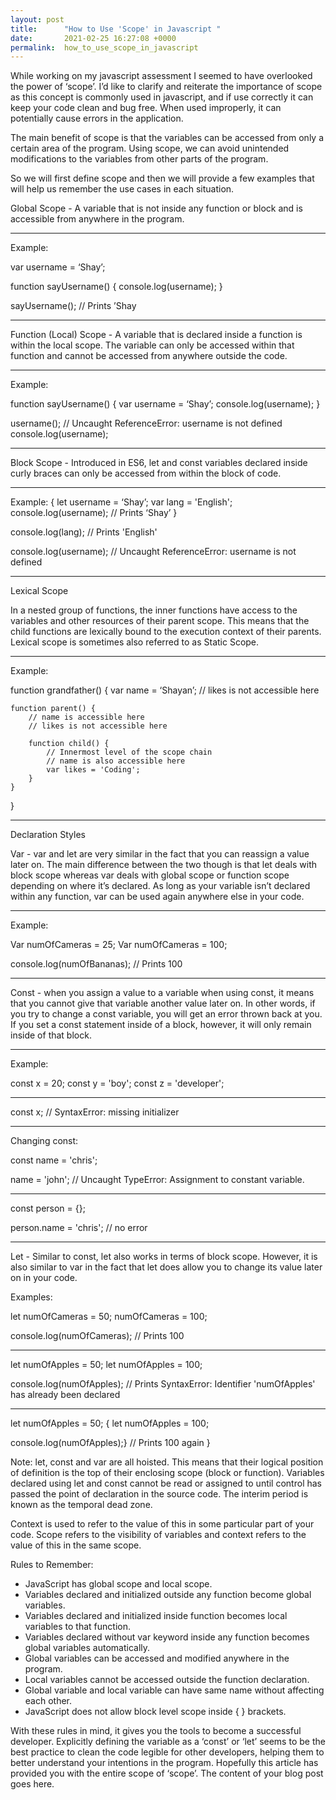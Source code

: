 ```yaml
---
layout: post
title:      "How to Use 'Scope' in Javascript "
date:       2021-02-25 16:27:08 +0000
permalink:  how_to_use_scope_in_javascript
---
```


While working on my javascript assessment I seemed to have overlooked the power of ‘scope’. I’d like to clarify and reiterate the importance of scope as this concept is commonly used in javascript, and if use correctly it can keep your code clean and bug free. When used improperly, it can potentially cause errors in the application. 	

The main benefit of scope is that the variables can be accessed from only a certain area of the program. Using scope, we can avoid unintended modifications to the variables from other parts of the program.

So we will first define scope and then we will provide a few examples that will help us remember the use cases in each situation.


Global Scope - A variable that is not inside any function or block and is accessible from anywhere in the program. 
_______________
Example: 

var username = ‘Shay’;

function sayUsername() {
  console.log(username);
}

sayUsername();
// Prints ’Shay
_______________

Function (Local) Scope - A variable that is declared inside a function is within the local scope. The variable can only be accessed within that function and cannot be accessed from anywhere outside the code. 
_______________
Example:

function sayUsername() {
  var username = ‘Shay’;
  console.log(username);
}

username();
// Uncaught ReferenceError: username is not defined
console.log(username);
_______________

Block Scope  - Introduced in ES6, let and const variables declared inside curly braces can only be accessed from within the block of code. 
_______________
Example:
{
  let username = ‘Shay’;
  var lang = 'English';
  console.log(username); // Prints ‘Shay’
}

console.log(lang);
// Prints 'English'

console.log(username);
// Uncaught ReferenceError: username is not defined
_______________

Lexical Scope 

In a nested group of functions, the inner functions have access to the variables and other resources of their parent scope. This means that the child functions are lexically bound to the execution context of their parents. Lexical scope is sometimes also referred to as Static Scope.
_______________
Example: 

function grandfather() {
    var name = ‘Shayan’;
    // likes is not accessible here

    function parent() {
        // name is accessible here
        // likes is not accessible here

        function child() {
            // Innermost level of the scope chain
            // name is also accessible here
            var likes = 'Coding';
        }
    }
}
_______________


Declaration Styles

Var - var and let are very similar in the fact that you can reassign a value later on. The main difference between the two though is that let deals with block scope whereas var deals with global scope or function scope depending on where it’s declared. As long as your variable isn’t declared within any function, var can be used again anywhere else in your code.

_______________
Example:

Var numOfCameras = 25;
Var numOfCameras = 100;

console.log(numOfBananas); // Prints 100
_______________


Const - when you assign a value to a variable when using const, it means that you cannot give that variable another value later on. In other words, if you try to change a const variable, you will get an error thrown back at you. If you set a const statement inside of a block, however, it will only remain inside of that block.

_______________
Example:

const x = 20; 
const y = 'boy';
const z = 'developer';
_______________

const x; // SyntaxError: missing initializer
_______________

Changing const: 

const name = 'chris';

name = 'john'; // Uncaught TypeError: Assignment to constant variable.

_______________

const person = {};

person.name = 'chris'; // no error
_______________




Let - Similar to const, let also works in terms of block scope. However, it is also similar to var in the fact that let does allow you to change its value later on in your code.

Examples:

let numOfCameras = 50;
numOfCameras = 100;

console.log(numOfCameras); // Prints 100
__________________________

let numOfApples = 50;
let numOfApples = 100; 

console.log(numOfApples); // Prints SyntaxError: Identifier 'numOfApples' has already been declared
____________________________

let numOfApples = 50;
{ let numOfApples = 100;

console.log(numOfApples);} // Prints 100 again
}



Note: let, const and var are all hoisted. This means that their logical position of definition is the top of their enclosing scope (block or function). Variables declared using let and const cannot be read or assigned to until control has passed the point of declaration in the source code. The interim period is known as the temporal dead zone.

Context is used to refer to the value of this in some particular part of your code. Scope refers to the visibility of variables and context refers to the value of this in the same scope.

Rules to Remember:

* JavaScript has global scope and local scope.
* Variables declared and initialized outside any function become global variables.
* Variables declared and initialized inside function becomes local variables to that function.
* Variables declared without var keyword inside any function becomes global variables automatically.
* Global variables can be accessed and modified anywhere in the program.
* Local variables cannot be accessed outside the function declaration.
* Global variable and local variable can have same name without affecting each other.
* JavaScript does not allow block level scope inside { } brackets.

With these rules in mind, it gives you the tools to become a successful developer. Explicitly defining the variable as a ‘const’ or ‘let’ seems to be the best practice to clean the code legible for other developers, helping them to better understand your intentions in the program. Hopefully this article has provided you with the entire scope of ‘scope’. 
The content of your blog post goes here.
